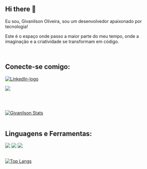 ## Hi there :pencil:

Eu sou, Givanilson Oliveira, sou um desenvolvedor apaixonado por tecnologia!

Este é o espaço onde passo a maior parte do meu tempo, onde a imaginação e a criatividade se transformam em código.


<br>

## Conecte-se comigo:
<p>
  <a href="https://www.linkedin.com/in/givanilson-louren%C3%A7o-de-oliveira">
<img src="https://img.shields.io/badge/LinkedIn-0077B5?style=for-the-badge&logo=linkedin&logoColor=white" alt="LinkedIn-logo"/>
  </a>
</p>
<p>
  <a href="https://www.instagram.com/givanilsonlourenco">
<img src="https://img.shields.io/badge/Instagram-E4405F?style=for-the-badge&logo=instagram&logoColor=white"/>
  </a>
</p>

<br>
<br>

[![Givanilson Stats](https://github-readme-stats.vercel.app/api?username=Givanilson29)](https://github.com/anuraghazra/github-readme-stats)
<br>
<br>
## Linguagens e Ferramentas:

<img src="https://img.shields.io/badge/HTML5-E34F26?style=for-the-badge&logo=html5&logoColor=white">
<img src="https://img.shields.io/badge/CSS-239120?&style=for-the-badge&logo=css3&logoColor=white">
<img src="https://img.shields.io/badge/JavaScript-F7DF1E?style=for-the-badge&logo=javascript&logoColor=black">
<br>
<br>

[![Top Langs](https://github-readme-stats.vercel.app/api/top-langs/?username=Givanilson29)](https://github.com/anuraghazra/github-readme-stats)

<br>
<br>









